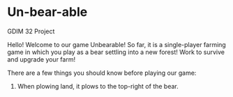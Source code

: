 # Un-bear-able
GDIM 32 Project

Hello! Welcome to our game Unbearable!
So far, it is a single-player farming game in which you play as a bear settling into a new forest! Work to survive and upgrade your farm!

There are a few things you should know before playing our game:
1) When plowing land, it plows to the top-right of the bear.
